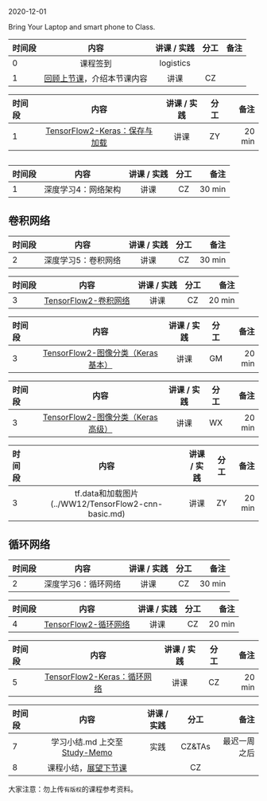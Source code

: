 2020-12-01

Bring Your Laptop and smart phone  to Class. 

| 时间段 |  内容    | 讲课 / 实践     |  分工  |  备注       |
| :---   |   :----:    |   :----:    |    :----:    | ---: |
|   0    |  课程签到     |  logistics   |          |        |
|   1    |  [回顾上节课](../WW11/WW11-Plan.md)，介绍本节课内容     |  讲课    |     CZ     |       |


|时间段 |  内容    | 讲课 / 实践     |  分工  |  备注       |
| :--- |   :----:    |   :----:    |    :----:    | ---: |
|   1  | [TensorFlow2-Keras：保存与加载](../WW10/TensorFlow2-Keras-basic.md)   | 讲课 |  ZY   |  20 min   |

##
| 时间段 |                             内容                             | 讲课 / 实践 | 分工  | 备注 |
| :----- | :----------------------------------------------------------: | :---------: | :---: | ---: |
|   1   | 深度学习4：网络架构   |    讲课     |  CZ   |   30 min     |

## 卷积网络
| 时间段 |                             内容                             | 讲课 / 实践 | 分工  | 备注 |
| :----- | :----------------------------------------------------------: | :---------: | :---: | ---: |
|   2   | 深度学习5：卷积网络   |    讲课     |  CZ   |   30 min     |

|时间段 |  内容    | 讲课 / 实践     |  分工  |  备注       |
| :---  |   :----:    |   :----:    |    :----:    | ---: |
|   3   | [TensorFlow2-卷积网络](../WW12/TensorFlow2-cnn-basic.md)   | 讲课 |  CZ   |  20 min   |


|时间段 |  内容    | 讲课 / 实践     |  分工  |  备注       |
| :---  |   :----:    |   :----:    |    :----:    | ---: |
|   3   | [TensorFlow2-图像分类（Keras基本）](../WW12/TensorFlow2-cnn-basic.md)   | 讲课 |  GM   |  20 min   |


|时间段 |  内容    | 讲课 / 实践     |  分工  |  备注       |
| :---  |   :----:    |   :----:    |    :----:    | ---: |
|   3   | [TensorFlow2-图像分类（Keras高级）](../WW12/TensorFlow2-cnn-basic.md)   | 讲课 |  WX   |  20 min   |

|时间段 |  内容    | 讲课 / 实践     |  分工  |  备注       |
| :---  |   :----:    |   :----:    |    :----:    | ---: |
|   3   | tf.data和加载图片(../WW12/TensorFlow2-cnn-basic.md)   | 讲课 |  ZY   |  20 min   |


## 循环网络
| 时间段 |                             内容                             | 讲课 / 实践 | 分工  | 备注 |
| :----- | :----------------------------------------------------------: | :---------: | :---: | ---: |
|   2   | 深度学习6：循环网络   |    讲课     |  CZ   |   30 min     |


|时间段 |  内容    | 讲课 / 实践     |  分工  |  备注       |
| :---  |   :----:    |   :----:    |    :----:    | ---: |
|   4   | [TensorFlow2-循环网络](../WW12/TensorFlow2-rnn-basic.md)   | 讲课 |  CZ   |  20 min   |


|时间段 |  内容    | 讲课 / 实践     |  分工  |  备注       |
| :---  |   :----:    |   :----:    |    :----:    | ---: |
|   5   | [TensorFlow2-Keras：循环网络](../WW12/TensorFlow2-rnn-basic.md)   | 讲课 |  CZ   |  20 min   |


|时间段  |  内容    | 讲课 / 实践     |  分工  |  备注       |
| :---  |   :----:    |   :----:    |    :----:    | ---: |
|   7   | 学习小结.md 上交至[Study-Memo](../../Study-Memo)   |  实践    |     CZ&TAs     |   最迟一周之后     |
|   8   | 课程小结，[展望下节课](../WW12/WW12-Plan.md)  |     |  CZ |   |




大家注意：勿上传``有版权``的课程参考资料。
